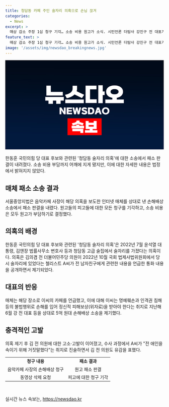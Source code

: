 ```yaml
---
title: 청담동 카페 주인 술자리 의혹으로 손님 끊겨
categories:
  - News
excerpt: >
  매상 감소 주장 1심 청구 기각… 소송 비용 원고가 소식. 시민언론 더탐사 강진구 전 대표가 의혹으로 지목된 장소로부터 청구 기각 및 소송 비용 부담 판결. 청담동 술자리 의혹 관련하여 인터넷 매체에 의해 상처를 입은 카페 사장의 손해배상 소송에서 원고 패소 판결. 해당 의혹은 국민의힘 당대표 후보 등의 술자리와 관련, 고소·고발 과정이 이어지고 있다.
feature_text: >
  매상 감소 주장 1심 청구 기각… 소송 비용 원고가 소식. 시민언론 더탐사 강진구 전 대표가 의혹으로 지목된 장소로부터 청구 기각 및 소송 비용 부담 판결. 청담동 술자리 의혹 관련하여 인터넷 매체에 의해 상처를 입은 카페 사장의 손해배상 소송에서 원고 패소 판결. 해당 의혹은 국민의힘 당대표 후보 등의 술자리와 관련, 고소·고발 과정이 이어지고 있다.
image: '/assets/img/newsdao_breakingnews.jpg'
---
```


<p><img src="/assets/img/newsdao_breakingnews.jpg" alt="ontimetimes 속보" /></p>

<p data-ke-size="size16">한동훈 국민의힘 당 대표 후보와 관련된 '청담동 술자리 의혹'에 대한 소송에서 패소 판결이 내려졌다. 소송 비용 부담까지 어깨에 지게 됐지만, 이에 대한 자세한 내용은 법정에서 밝혀지지 않았다. </p>

<h2 data-ke-size="size26">매체 패소 소송 결과</h2>

<p data-ke-size="size16">서울중앙지법은 음악카페 사장이 해당 의혹을 보도한 인터넷 매체를 상대로 낸 손해배상 소송에서 패소 판결을 내렸다. 원고들의 피고들에 대한 모든 청구를 기각하고, 소송 비용은 모두 원고가 부담하기로 결정했다.</p>

<h2 data-ke-size="size26">의혹의 배경</h2>

<p data-ke-size="size16">한동훈 국민의힘 당 대표 후보와 관련된 '청담동 술자리 의혹'은 2022년 7월 윤석열 대통령, 김앤장 법률사무소 변호사 등과 청담동 고급 술집에서 술자리를 가졌다는 의혹이다. 의혹은 김의겸 전 더불어민주당 의원이 2022년 10월 국회 법제사법위원회에서 당시 술자리에 있었다는 첼리스트 A씨가 전 남자친구에게 관련한 내용을 언급한 통화 내용을 공개하면서 제기되었다.</p>

<h2 data-ke-size="size26">대표의 반응</h2>

<p data-ke-size="size16">매체는 해당 장소로 이씨의 카페를 언급했고, 이에 대해 이씨는 명예훼손과 인격권 침해 등의 불법행위로 손해를 입어 정신적 피해보상(위자료)을 받아야 한다는 취지로 지난해 6월 강 전 대표 등을 상대로 5억 원대 손해배상 소송을 제기했다.</p>

<h2 data-ke-size="size26">충격적인 고발</h2>

<p data-ke-size="size16">의혹 제기 후 김 전 의원에 대한 고소·고발이 이어졌고, 수사 과정에서 A씨가 "전 애인을 속이기 위해 거짓말했다"는 취지로 진술하면서 김 전 의원도 유감을 표했다.</p>

<table>
    <tbody>
        <tr>
            <td style="text-align: center; height: 17px;"><b>청구 내용</b></td>
            <td style="text-align: center; height: 17px;"><b>패소 결과</b></td>
        </tr>
        <tr>
            <td style="text-align: center; height: 17px;">음악카페 사장의 손해배상 청구</td>
            <td style="text-align: center; height: 17px;">원고 패소 판결</td>
        </tr>
        <tr>
            <td style="text-align: center; height: 17px;">동영상 삭제 요청</td>
            <td style="text-align: center; height: 17px;">피고에 대한 청구 기각</td>
        </tr>
    </tbody>
</table>

<p data-ke-size="size16">&nbsp;</p>
실시간 뉴스 속보는, <a href="https://newsdao.kr" rel="dofollow">https://newsdao.kr</a>


